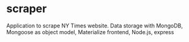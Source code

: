 # scraper
Application to scrape NY Times website. Data storage with MongoDB, Mongoose as object model, Materialize frontend, Node.js, express
